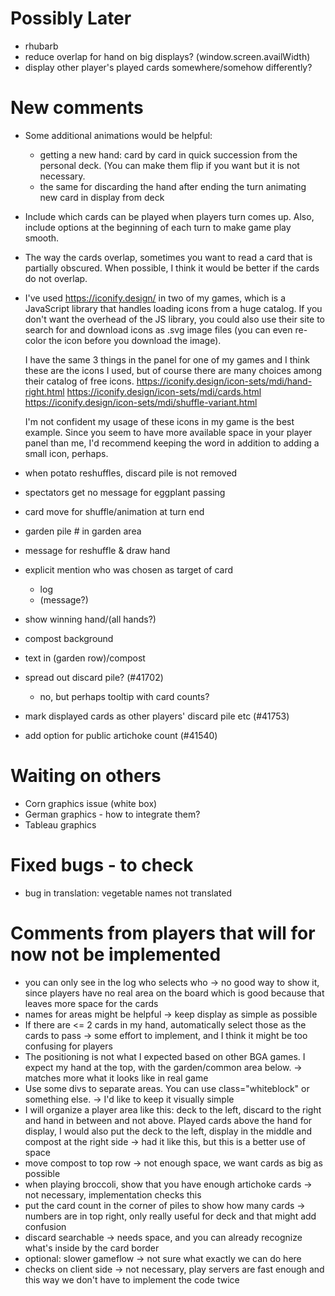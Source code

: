 Possibly Later
===
- rhubarb
- reduce overlap for hand on big displays? (window.screen.availWidth)
- display other player's played cards somewhere/somehow differently?

New comments
===
- Some additional animations would be helpful:
  - getting a new hand: card by card in quick succession from the
    personal deck. (You can make them flip if you want but it is not
    necessary.
  - the same for discarding the hand after ending the turn animating
    new card in display from deck
- Include which cards can be played when players turn comes up. Also,
  include options at the beginning of each turn to make game play
  smooth.
- The way the cards overlap, sometimes you want to read a card that is
  partially obscured. When possible, I think it would be better if the
  cards do not overlap.
- I've used https://iconify.design/ in two of my games, which is a
  JavaScript library that handles loading icons from a huge
  catalog. If you don't want the overhead of the JS library, you could
  also use their site to search for and download icons as .svg image
  files (you can even re-color the icon before you download the
  image).

  I have the same 3 things in the panel for one of my games and I
  think these are the icons I used, but of course there are many
  choices among their catalog of free icons.
  https://iconify.design/icon-sets/mdi/hand-right.html
  https://iconify.design/icon-sets/mdi/cards.html
  https://iconify.design/icon-sets/mdi/shuffle-variant.html

  I'm not confident my usage of these icons in my game is the best
  example. Since you seem to have more available space in your player
  panel than me, I'd recommend keeping the word in addition to adding
  a small icon, perhaps.
- when potato reshuffles, discard pile is not removed
- spectators get no message for eggplant passing
- card move for shuffle/animation at turn end
- garden pile # in garden area
- message for reshuffle & draw hand
- explicit mention who was chosen as target of card
  - log
  - (message?)
- show winning hand/(all hands?)
- compost background
- text in (garden row)/compost
- spread out discard pile? (#41702)
  - no, but perhaps tooltip with card counts?
- mark displayed cards as other players' discard pile etc (#41753)
- add option for public artichoke count (#41540)

Waiting on others
===
- Corn graphics issue (white box)
- German graphics - how to integrate them?
- Tableau graphics

Fixed bugs - to check
===
+ bug in translation: vegetable names not translated

Comments from players that will for now not be implemented
===
- you can only see in the log who selects who
  -> no good way to show it, since players have no real area on the board
     which is good because that leaves more space for the cards
- names for areas might be helpful
  -> keep display as simple as possible
- If there are <= 2 cards in my hand, automatically select those as
  the cards to pass
  -> some effort to implement, and I think it might be too confusing for players
- The positioning is not what I expected based on other BGA games. I
  expect my hand at the top, with the garden/common area below.
  -> matches more what it looks like in real game
- Use some divs to separate areas. You can use class="whiteblock" or
  something else.
  -> I'd like to keep it visually simple
- I will organize a player area like this: deck to the left, discard
  to the right and hand in between and not above. Played cards above
  the hand for display, I would also put the deck to the left, display
  in the middle and compost at the right side
  -> had it like this, but this is a better use of space
- move compost to top row -> not enough space, we want cards as big as possible
- when playing broccoli, show that you have enough artichoke cards
  -> not necessary, implementation checks this
- put the card count in the corner of piles to show how many cards
  -> numbers are in top right, only really useful for deck and that might add confusion
- discard searchable
  -> needs space, and you can already recognize what's inside by the card border
- optional: slower gameflow
  -> not sure what exactly we can do here
- checks on client side
  -> not necessary, play servers are fast enough and this way we don't
     have to implement the code twice
